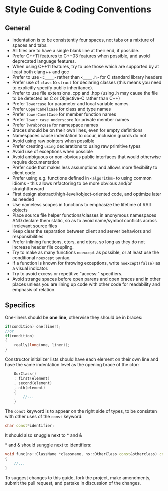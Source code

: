 Style Guide & Coding Conventions
================================

## General
- Indentation is to be consistently four spaces, not tabs or a mixture of spaces and tabs.
- All files are to have a single blank line at their end, if possible.
- Prefer C++11 features to C++03 features when possible, and avoid deprecated language features.
- When using C++11 features, try to use those which are supported by at least both clang++ and gcc
- Prefer to use `<c____>` rather than `<____.h>` for C standard library headers
- Prefer use of `class` to `struct` for declaring classes (this means you need to explicitly specify public inheritance).
- Prefer to use file extensions .cpp and .hpp (using .h may cause the file to be detected as C or Objective-C rather than C++)
- Prefer `lowercase` for parameter and local variable names.
- Prefer `UpperCamelCase` for class and type names
- Prefer `lowerCamelCase` for member function names
- Prefer `lower_case_underscore` for private member names
- Prefer `lwrabbrcase` for namespace names
- Braces should be on their own lines, even for empty definitions
- Namespaces cause indentation to occur, inclusion guards do not
- Avoid using raw pointers when possible
- Prefer creating `using` declarations to using raw primitive types
- Avoid use of exceptions when possible
- Avoid ambiguous or non-obvious public interfaces that would otherwise require documentation
- Prefer code that makes less assumptions and allows more flexibility to client code
- Prefer using e.g. functions defined in `<algorithm>` to using common idioms - this allows refactoring to be more obvious and/or straightforward
- First design abstract/high-level/object-oriented code, and optimize later as needed
- Use nameless scopes in functions to emphasize the lifetime of RAII objects
- Place source file helper functions/classes in anonymous namespaces AND declare them static, so as to avoid name/symbol conflicts across irrelevant source files
- Keep clear the separation between client and server behaviors and responsibilities
- Prefer inlining functions, ctors, and dtors, so long as they do not increase header file coupling.
- Try to make as many functions `noexcept` as possible, or at least use the conditional `noexcept` syntax.
- If a function is known for throwing exceptions, write `noexcept(false)` as a visual indicator.
- Try to avoid excess or repetitive "access:" specifiers.
- Avoid strange spaces before open parens and open braces and in other places unless you are lining up code with other code for readability and emphasis of relation.

## Specifics
One-liners should be **one line**, otherwise they should be in braces:
```cpp
if(condition) one(liner);
//or
if(condition)
{
    really(long(one, liner));
}
```

Constructor initializer lists should have each element on their own line and have the same indentation level as the opening brace of the ctor:
```cpp
    OurClass()
    : first(element)
    , second(element)
    , nth(element)
    {
        //...
    }
```

The `const` keyword is to appear on the right side of types, to be consisten with other uses of the `const` keyword:
```cpp
char const*identifier;
```
It should also snuggle next to * and &

\* and & should sunggle next to identifiers:
```cpp
void func(ns::ClassName *classname, ns::OtherClass const&otherclass) const
{
    //...
}
```

To suggest changes to this guide, fork the project, make amendments, submit the pull request, and partake in discussion of the changes.
